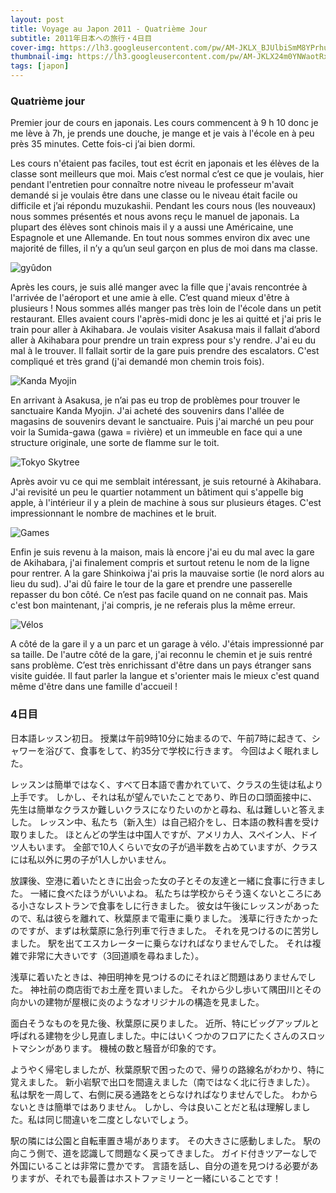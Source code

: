 ```yaml
---
layout: post
title: Voyage au Japon 2011 - Quatrième Jour
subtitle: 2011年日本への旅行・4日目
cover-img: https://lh3.googleusercontent.com/pw/AM-JKLX_BJUlbiSmM8YPrhu93u8RgRxbO_wPzg0SSZsHqIhB8uHUpACBf6FQuxqdwJHFkRxIA21tYUq1VIDD9wEoLR_rEYNNJ-U7u3t9VKJssQEX_9tUWpFpS0kwnyvjRdjFyhuY00VTDhX0MBcHI6035fM6=w2806-h1578-no?authuser=0
thumbnail-img: https://lh3.googleusercontent.com/pw/AM-JKLX24m0YNWaotRxpnh504pegv9qkcDFGgRpoSRQyM9ksfsioen0Fqy_RMQvLJ84A4_6TXt8UQXBTtxJh7Afp-kCmCnunAG-lcWsTV4YiDys7C6hh06KP_f3CEmS22_RTGg1iaDudpmBRl57h877ioBUV=w2806-h1578-no?authuser=0
tags: [japon]
---
```


### Quatrième jour

Premier jour de cours en japonais. Les cours commencent à 9 h 10 donc je me lève à 7h, je prends une douche, je mange et je vais à l'école en à peu près 35 minutes. Cette fois-ci j’ai bien dormi. 

Les cours n'étaient pas faciles, tout est écrit en japonais et les élèves de la classe sont meilleurs que moi. Mais c’est normal c’est ce que je voulais, hier pendant l'entretien pour connaître notre niveau le professeur m'avait demandé si je voulais être dans une classe ou le niveau était facile ou difficile et j’ai répondu muzukashii. Pendant les cours nous (les nouveaux) nous sommes présentés et nous avons reçu le manuel de japonais. La plupart des élèves sont chinois mais il y a aussi une Américaine, une Espagnole et une Allemande. En tout nous sommes environ dix avec une majorité de filles, il n’y a qu’un seul garçon en plus de moi dans ma classe. 

![gyûdon](https://lh3.googleusercontent.com/pw/AM-JKLUGzjNOJFbt1LmvuZcmZbHUewsY-raCIiK7HqkWfuCruKf-dOFdXMsFbv3TRuTJ8y2rwoUJg7Dcu9vriG_tgWrHksGFd_xdVDJyrbneTdKR-93H1S7x3zHGTlZIJwjLH6s7cWbPZ-YjvZrOf6o0US39=w2806-h1578-no?authuser=0)

Après les cours, je suis allé manger avec la fille que j'avais rencontrée à l'arrivée de l'aéroport et une amie à elle. C’est quand mieux d'être à plusieurs ! Nous sommes allés manger pas très loin de l'école dans un petit restaurant. Elles avaient cours l'après-midi donc je les ai quitté et j'ai pris le train pour aller à Akihabara. Je voulais visiter Asakusa mais il fallait d’abord aller à Akihabara pour prendre un train express pour s'y rendre. J'ai eu du mal à le trouver. Il fallait sortir de la gare puis prendre des escalators. C'est compliqué et très grand (j'ai demandé mon chemin trois fois). 

![Kanda Myojin](https://lh3.googleusercontent.com/pw/AM-JKLWpd8trJMXnJBBHw89ZTe4yeVhI73FBjDVuJfY7shp_3mHRjUo432K9Zfae3qZzT2MdZrVZ5Pkk9PEl5jGzy__j7SoUkq3uxDvI-ABEuY66YwOqCX9rqCquxOckcZGcM_xHkmBpAdQdOeGEz0KagEbo=w2806-h1578-no?authuser=0)

En arrivant à Asakusa, je n’ai pas eu trop de problèmes pour trouver le sanctuaire Kanda Myojin. J'ai acheté des souvenirs dans l'allée de magasins de souvenirs devant le sanctuaire. Puis j'ai marché un peu pour voir la Sumida-gawa (gawa = rivière) et un immeuble en face qui a une structure originale, une sorte de flamme sur le toit. 

![Tokyo Skytree](https://lh3.googleusercontent.com/pw/AM-JKLUmi_O5bWhae-gyTkMwPPmdm-pxO5yXXb45lsohAi8-c2GJsBJNNSjtR62xLVZdSe1qggE7RpEgiFlxxXtQtLqx-_SUBYKIDvJQxzSiLmYy20XqW0JSIklNL_oZjrJJ19DRFrKMVhVz-pi-eC9eVbxS=w2806-h1578-no?authuser=0)

Après avoir vu ce qui me semblait intéressant, je suis retourné à Akihabara. J'ai revisité un peu le quartier notamment un bâtiment qui s'appelle big apple, à l'intérieur il y a plein de machine à sous sur plusieurs étages. C'est impressionnant le nombre de machines et le bruit. 

![Games](https://lh3.googleusercontent.com/pw/AM-JKLXeHMu_dKxSA8DiszIDd0UrAtCD3ZqOFVXirDLcGbJHgjFqdmQNPKGFxbQELhOe5Q39DHxemAoCGE6PPXAKnfQV6FZxyJj-JV7eVKTzOQSXaGSLgHbcTv-ewaQy65PV3m-8-bqHWd8MHNtsSx1V986e=w2806-h1578-no?authuser=0)

Enfin je suis revenu à la maison, mais là encore j'ai eu du mal avec la gare de Akihabara, j'ai finalement compris et surtout retenu le nom de la ligne pour rentrer. A la gare Shinkoiwa j'ai pris la mauvaise sortie (le nord alors au lieu du sud). J'ai dû faire le tour de la gare et prendre une passerelle repasser du bon côté. Ce n’est pas facile quand on ne connait pas. Mais c'est bon maintenant, j'ai compris, je ne referais plus la même erreur.

![Vélos](https://lh3.googleusercontent.com/pw/AM-JKLUoILEEBZkLlWNZ1_Rr-pc_pnkmaUw7qO4uBQ84KsnvQ8Qiz-JCh1YdLNz8zzs7UGJKd5LdPfO9PSTRiBSWmE1Dm_qlSvWBT1Gy5BjF1K9K66U-uExsYOLmzEuftAxKYzyRwMvCyC4MPhLng3mZKHxo=w2806-h1578-no?authuser=0)

A côté de la gare il y a un parc et un garage à vélo. J'étais impressionné par sa taille. De l'autre côté de la gare, j'ai reconnu le chemin et je suis rentré sans problème. 
C’est très enrichissant d'être dans un pays étranger sans visite guidée. Il faut parler la langue et s'orienter mais le mieux c'est quand même d'être dans une famille d'accueil ! 

### 4日目

日本語レッスン初日。 授業は午前9時10分に始まるので、午前7時に起きて、シャワーを浴びて、食事をして、約35分で学校に行きます。 今回はよく眠れました。

レッスンは簡単ではなく、すべて日本語で書かれていて、クラスの生徒は私より上手です。 しかし、それは私が望んでいたことであり、昨日の口頭面接中に、先生は簡単なクラスか難しいクラスになりたいのかと尋ね、私は難しいと答えました。 レッスン中、私たち（新入生）は自己紹介をし、日本語の教科書を受け取りました。 ほとんどの学生は中国人ですが、アメリカ人、スペイン人、ドイツ人もいます。 全部で10人くらいで女の子が過半数を占めていますが、クラスには私以外に男の子が1人しかいません。

放課後、空港に着いたときに出会った女の子とその友達と一緒に食事に行きました。 一緒に食べたほうがいいよね。 私たちは学校からそう遠くないところにある小さなレストランで食事をしに行きました。 彼女は午後にレッスンがあったので、私は彼らを離れて、秋葉原まで電車に乗りました。 浅草に行きたかったのですが、まずは秋葉原に急行列車で行きました。 それを見つけるのに苦労しました。 駅を出てエスカレーターに乗らなければなりませんでした。 それは複雑で非常に大きいです（3回道順を尋ねました）。

浅草に着いたときは、神田明神を見つけるのにそれほど問題はありませんでした。 神社前の商店街でお土産を買いました。 それから少し歩いて隅田川とその向かいの建物が屋根に炎のようなオリジナルの構造を見ました。

面白そうなものを見た後、秋葉原に戻りました。 近所、特にビッグアップルと呼ばれる建物を少し見直しました。中にはいくつかのフロアにたくさんのスロットマシンがあります。 機械の数と騒音が印象的です。

ようやく帰宅しましたが、秋葉原駅で困ったので、帰りの路線名がわかり、特に覚えました。 新小岩駅で出口を間違えました（南ではなく北に行きました）。 私は駅を一周して、右側に戻る通路をとらなければなりませんでした。 わからないときは簡単ではありません。 しかし、今は良いことだと私は理解しました。私は同じ間違いを二度としないでしょう。

駅の隣には公園と自転車置き場があります。 その大きさに感動しました。 駅の向こう側で、道を認識して問題なく戻ってきました。
ガイド付きツアーなしで外国にいることは非常に豊かです。 言語を話し、自分の道を見つける必要がありますが、それでも最善はホストファミリーと一緒にいることです！